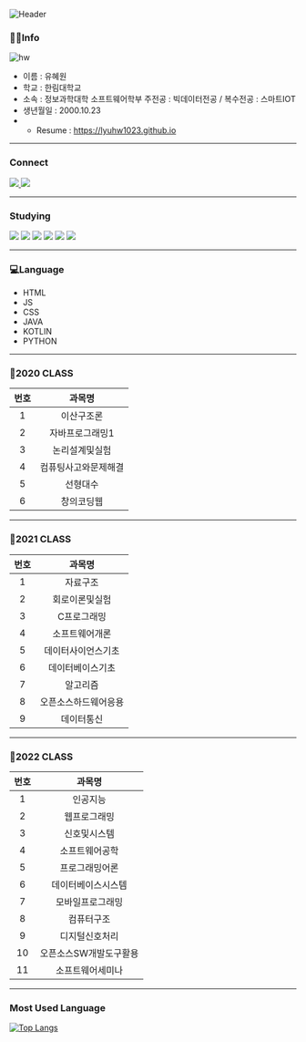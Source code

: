 

![Header](https://capsule-render.vercel.app/api?type=waving&color=auto&height=250&section=header&text=Hyewon's%20Github&fontSize=90)

### 👩‍💻Info

![hw](https://user-images.githubusercontent.com/52669844/198292421-b4fa429e-7bb0-4af7-97bc-aae09d43a207.png)

- 이름 : 유혜원
- 학교 : 한림대학교 
- 소속 : 정보과학대학 소프트웨어학부  주전공 : 빅데이터전공 / 복수전공 : 스마트IOT
- 생년월일 : 2000.10.23
- - Resume : https://lyuhw1023.github.io
***
### Connect

<a href="https://instagram.com/lyuhw0_0" >
    <img src="http://img.shields.io/badge/-Instagram-E4405F?style=flat&logo=Instagram&logoColor=white&link=https://instagram.com/lyuhw0_0/"/>
</a>
<a>
    <img src="http://img.shields.io/badge/-lyuhw11023@gmail.com-EA4335?style=flat&logo=gmail&logoColor=white"/>
</a>


***  
### Studying
<img src="https://img.shields.io/badge/HTML-E34F26?style=flat-square&logo=html5&logoColor=white"/> <img src="https://img.shields.io/badge/JS-F7DF1E?style=flat-square&logo=javascript&logoColor=white"/> <img src="https://img.shields.io/badge/CSS-1572B6?style=flat-square&logo=css3&logoColor=white"/> <img src="https://img.shields.io/badge/Android-3DDC84?style=flat-square&logo=android&logoColor=white"/> <img src="https://img.shields.io/badge/Kotlin-7F52FF?style=flat-square&logo=kotlin&logoColor=white"/> <img src="https://img.shields.io/badge/Python-3776AB?style=flat-square&logo=python&logoColor=white"/> 

 
*** 
### 💻Language
- HTML
- JS
- CSS
- JAVA
- KOTLIN
- PYTHON


***
### 📖2020 CLASS 
|번호|과목명|
|:---:|:---:|
|1|이산구조론|
|2|자바프로그래밍1|
|3|논리설계및실험|
|4|컴퓨팅사고와문제해결|
|5|선형대수|
|6|창의코딩웹|

***
### 📖2021 CLASS 
|번호|과목명|
|:---:|:---:|
|1|자료구조|
|2|회로이론및실험|
|3|C프로그래밍|
|4|소프트웨어개론|
|5|데이터사이언스기초|
|6|데이터베이스기초|
|7|알고리즘|
|8|오픈소스하드웨어응용|
|9|데이터통신|
***

### 📖2022 CLASS 
|번호|과목명|
|:---:|:---:|
|1|인공지능|
|2|웹프로그래밍|
|3|신호및시스템|
|4|소프트웨어공학|
|5|프로그래밍어론|
|6|데이터베이스시스템|
|7|모바일프로그래밍|
|8|컴퓨터구조|
|9|디지털신호처리|
|10|오픈소스SW개발도구활용|
|11|소프트웨어세미나|

 
*** 
### Most Used Language

[![Top Langs](https://github-readme-stats.vercel.app/api/top-langs/?username=lyuhw1023&layout=compact)](https://github.com/lyuhw1023/github-readme-stats)
